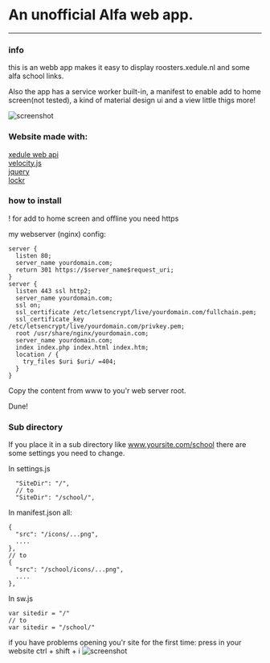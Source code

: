# An unofficial Alfa web app.
---
### info
this is an webb app makes it easy to display roosters.xedule.nl and some alfa school links.

Also the app has a service worker built-in, a manifest to enable add to home screen(not tested), a kind of material design ui and a view little thigs more!

![screenshot](http://i.imgur.com/7ZhvQQE.png)

### Website made with:
[xedule web api](https://github.com/mjarkk/smallprojects/tree/master/xeduleAPI)  
[velocity.js](http://velocityjs.org/)  
[jquery](https://jquery.com/)  
[lockr](https://github.com/tsironis/lockr)
### how to install

! for add to home screen and offline you need https

my webserver (nginx) config:

```
server {
  listen 80;
  server_name yourdomain.com;
  return 301 https://$server_name$request_uri;
}
server {
  listen 443 ssl http2;
  server_name yourdomain.com;
  ssl on;
  ssl_certificate /etc/letsencrypt/live/yourdomain.com/fullchain.pem;
  ssl_certificate_key /etc/letsencrypt/live/yourdomain.com/privkey.pem;
  root /usr/share/nginx/yourdomain.com;
  server_name yourdomain.com;
  index index.php index.html index.htm;
  location / {
    try_files $uri $uri/ =404;
  }
}
```

Copy the content from www to you'r web server root.

Dune!

### Sub directory
If you place it in a sub directory like www.yoursite.com/school there are some settings you need to change.

In settings.js
```
  "SiteDir": "/",
  // to
  "SiteDir": "/school/",
```
In manifest.json all:
```
{
  "src": "/icons/...png",
  ....
},
// to
{
  "src": "/school/icons/...png",
  ....
},
```
In sw.js
```
var sitedir = "/"
// to
var sitedir = "/school/"
```

if you have problems opening you'r site for the first time:
press in your website ctrl + shift + i
![screenshot](http://i.imgur.com/wwSBQzN.png)
